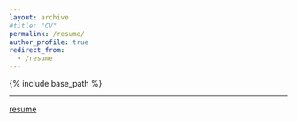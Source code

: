 ```yaml
---
layout: archive
#title: "CV"
permalink: /resume/
author_profile: true
redirect_from:
  - /resume
---
```


{% include base_path %}

---
[resume](https://abu-naser.github.io/files/Abu-Naser-CV.pdf)  
